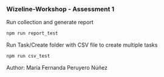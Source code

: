 ### Wizeline-Workshop - Assessment 1 

Run collection and generate report 

```sh
npm run report_test
```

Run Task/Create folder with CSV file to create multiple tasks 

```sh
npm run csv_test
```

Author: María Fernanda Peruyero Núñez 
